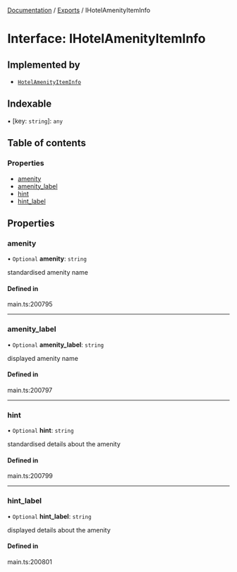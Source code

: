 [Documentation](../README.md) / [Exports](../modules.md) / IHotelAmenityItemInfo

# Interface: IHotelAmenityItemInfo

## Implemented by

- [`HotelAmenityItemInfo`](../classes/HotelAmenityItemInfo.md)

## Indexable

▪ [key: `string`]: `any`

## Table of contents

### Properties

- [amenity](IHotelAmenityItemInfo.md#amenity)
- [amenity\_label](IHotelAmenityItemInfo.md#amenity_label)
- [hint](IHotelAmenityItemInfo.md#hint)
- [hint\_label](IHotelAmenityItemInfo.md#hint_label)

## Properties

### amenity

• `Optional` **amenity**: `string`

standardised amenity name

#### Defined in

main.ts:200795

___

### amenity\_label

• `Optional` **amenity\_label**: `string`

displayed amenity name

#### Defined in

main.ts:200797

___

### hint

• `Optional` **hint**: `string`

standardised details about the amenity

#### Defined in

main.ts:200799

___

### hint\_label

• `Optional` **hint\_label**: `string`

displayed details about the amenity

#### Defined in

main.ts:200801
